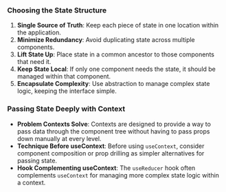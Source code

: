 ### Choosing the State Structure

1. **Single Source of Truth**: Keep each piece of state in one location within the application.
2. **Minimize Redundancy**: Avoid duplicating state across multiple components.
3. **Lift State Up**: Place state in a common ancestor to those components that need it.
4. **Keep State Local**: If only one component needs the state, it should be managed within that component.
5. **Encapsulate Complexity**: Use abstraction to manage complex state logic, keeping the interface simple.

### Passing State Deeply with Context

- **Problem Contexts Solve**: Contexts are designed to provide a way to pass data through the component tree without having to pass props down manually at every level.
- **Technique Before useContext**: Before using `useContext`, consider component composition or prop drilling as simpler alternatives for passing state.
- **Hook Complementing useContext**: The `useReducer` hook often complements `useContext` for managing more complex state logic within a context.